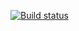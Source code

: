 [![Build status](https://ci.appveyor.com/api/projects/status/799n88mg3fjev3aa?svg=true)](https://ci.appveyor.com/project/vyatkinvyacheslav/unitlesson2)